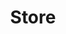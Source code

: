 ---
layout: default
title: 6. Store
parent: Redux Tutorial
grand_parent: State Management Tutorial
nav_order: 6
has_children: false
---